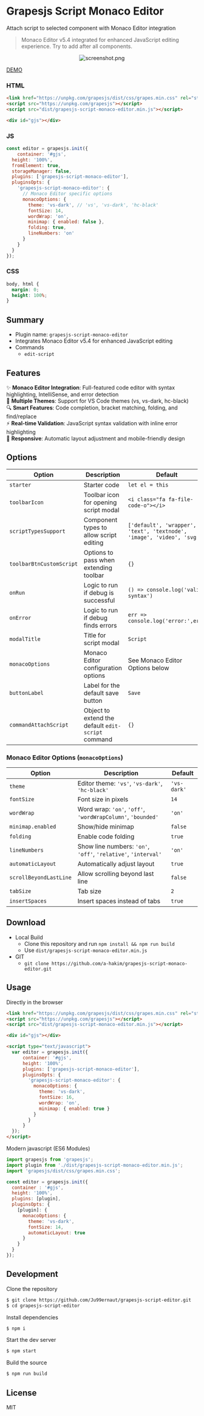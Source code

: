 # Grapesjs Script Monaco Editor

Attach script to selected component with Monaco Editor integration

> Monaco Editor v5.4 integrated for enhanced JavaScript editing experience.
> Try to add after all components.

<p align="center">
  <img src="screenshot.png" alt="screenshot.png">
</p>

[DEMO](https://codepen.io/ju99ernaut/pen/NWNEWpV)

### HTML
```html
<link href="https://unpkg.com/grapesjs/dist/css/grapes.min.css" rel="stylesheet">
<script src="https://unpkg.com/grapesjs"></script>
<script src="dist/grapesjs-script-monaco-editor.min.js"></script>

<div id="gjs"></div>
```

### JS
```js
const editor = grapesjs.init({
	container: '#gjs',
  height: '100%',
  fromElement: true,
  storageManager: false,
  plugins: ['grapesjs-script-monaco-editor'],
  pluginsOpts: {
    'grapesjs-script-monaco-editor': {
      // Monaco Editor specific options
      monacoOptions: {
        theme: 'vs-dark', // 'vs', 'vs-dark', 'hc-black'
        fontSize: 14,
        wordWrap: 'on',
        minimap: { enabled: false },
        folding: true,
        lineNumbers: 'on'
      }
    }
  }
});
```

### CSS
```css
body, html {
  margin: 0;
  height: 100%;
}
```


## Summary

* Plugin name: `grapesjs-script-monaco-editor`
* Integrates Monaco Editor v5.4 for enhanced JavaScript editing
* Commands
    * `edit-script`

## Features

✨ **Monaco Editor Integration**: Full-featured code editor with syntax highlighting, IntelliSense, and error detection  
🎨 **Multiple Themes**: Support for VS Code themes (vs, vs-dark, hc-black)  
🔍 **Smart Features**: Code completion, bracket matching, folding, and find/replace  
⚡ **Real-time Validation**: JavaScript syntax validation with inline error highlighting  
📱 **Responsive**: Automatic layout adjustment and mobile-friendly design  

## Options

| Option | Description | Default |
|-|-|-
| `starter` | Starter code | `let el = this` |
| `toolbarIcon` | Toolbar icon for opening script modal | `<i class="fa fa-file-code-o"></i>` | 
| `scriptTypesSupport` | Component types to allow script editing | `['default', 'wrapper', 'text', 'textnode', 'image', 'video', 'svg']` |
| `toolbarBtnCustomScript` | Options to pass when extending toolbar | `{}` |
| `onRun` | Logic to run if debug is successful | `() => console.log('valid syntax')` |
| `onError` | Logic to run if debug finds errors | `err => console.log('error:',err)` |
| `modalTitle` | Title for script modal | `Script` |
| `monacoOptions` | Monaco Editor configuration options | See Monaco Editor Options below |
| `buttonLabel` | Label for the default save button | `Save` |
| `commandAttachScript` | Object to extend the default `edit-script` command | `{}` |

### Monaco Editor Options (`monacoOptions`)

| Option | Description | Default |
|-|-|-
| `theme` | Editor theme: `'vs'`, `'vs-dark'`, `'hc-black'` | `'vs-dark'` |
| `fontSize` | Font size in pixels | `14` |
| `wordWrap` | Word wrap: `'on'`, `'off'`, `'wordWrapColumn'`, `'bounded'` | `'on'` |
| `minimap.enabled` | Show/hide minimap | `false` |
| `folding` | Enable code folding | `true` |
| `lineNumbers` | Show line numbers: `'on'`, `'off'`, `'relative'`, `'interval'` | `'on'` |
| `automaticLayout` | Automatically adjust layout | `true` |
| `scrollBeyondLastLine` | Allow scrolling beyond last line | `false` |
| `tabSize` | Tab size | `2` |
| `insertSpaces` | Insert spaces instead of tabs | `true` |



## Download

* Local Build
  * Clone this repository and run `npm install && npm run build`
  * Use `dist/grapesjs-script-monaco-editor.min.js`
* GIT
  * `git clone https://github.com/a-hakim/grapesjs-script-monaco-editor.git`



## Usage

Directly in the browser
```html
<link href="https://unpkg.com/grapesjs/dist/css/grapes.min.css" rel="stylesheet"/>
<script src="https://unpkg.com/grapesjs"></script>
<script src="dist/grapesjs-script-monaco-editor.min.js"></script>

<div id="gjs"></div>

<script type="text/javascript">
  var editor = grapesjs.init({
      container: '#gjs',
      height: '100%',
      plugins: ['grapesjs-script-monaco-editor'],
      pluginsOpts: {
        'grapesjs-script-monaco-editor': {
          monacoOptions: {
            theme: 'vs-dark',
            fontSize: 16,
            wordWrap: 'on',
            minimap: { enabled: true }
          }
        }
      }
  });
</script>
```

Modern javascript (ES6 Modules)
```js
import grapesjs from 'grapesjs';
import plugin from './dist/grapesjs-script-monaco-editor.min.js';
import 'grapesjs/dist/css/grapes.min.css';

const editor = grapesjs.init({
  container : '#gjs',
  height: '100%',
  plugins: [plugin],
  pluginsOpts: {
    [plugin]: {
      monacoOptions: {
        theme: 'vs-dark',
        fontSize: 14,
        automaticLayout: true
      }
    }
  }
});
```



## Development

Clone the repository

```sh
$ git clone https://github.com/Ju99ernaut/grapesjs-script-editor.git
$ cd grapesjs-script-editor
```

Install dependencies

```sh
$ npm i
```

Start the dev server

```sh
$ npm start
```

Build the source

```sh
$ npm run build
```



## License

MIT
